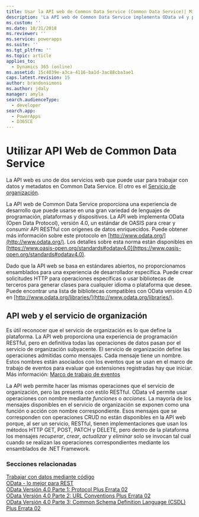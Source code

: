 ```yaml
---
title: Usar la API web de Common Data Service (Common Data Service)| Microsoft Docs
description: 'La API web de Common Data Service implementa OData v4 y proporciona una experiencia de desarrollo que puede usarse en una gran variedad de lenguajes de programación, plataformas y dispositivos.'
ms.custom: ''
ms.date: 10/31/2018
ms.reviewer: ''
ms.service: powerapps
ms.suite: ''
ms.tgt_pltfrm: ''
ms.topic: article
applies_to:
  - Dynamics 365 (online)
ms.assetid: 15c4039e-a3ca-4116-ba1d-3ac88cba3ae1
caps.latest.revision: 15
author: brandonsimons
ms.author: jdaly
manager: amyla
search.audienceType:
  - developer
search.app:
  - PowerApps
  - D365CE
---
```

# <a name="use-the-common-data-service-web-api"></a>Utilizar API Web de Common Data Service

La API web es uno de dos servicios web que puede usar para trabajar con datos y metadatos en Common Data Service. El otro es el [Servicio de organización](../org-service/overview.md).

La API web de Common Data Service proporciona una experiencia de desarrollo que puede usarse en una gran variedad de lenguajes de programación, plataformas y dispositivos. La API web implementa OData (Open Data Protocol), versión 4.0, un estándar de OASIS para crear y consumir API RESTful con orígenes de datos enriquecidos. Puede obtener más información sobre este protocolo en [http://www.odata.org/](http://www.odata.org/). Los detalles sobre esta norma están disponibles en [https://www.oasis-open.org/standards#odatav4.0](https://www.oasis-open.org/standards#odatav4.0).  
  
Dado que la API web se basa en estándares abiertos, no proporcionamos ensamblados para una experiencia de desarrollador específica. Puede crear solicitudes HTTP para operaciones específicas o usar bibliotecas de terceros para generar clases para cualquier idioma o plataforma que desee. Puede encontrar una lista de bibliotecas compatibles con OData versión 4.0 en [http://www.odata.org/libraries/](http://www.odata.org/libraries/).  

## <a name="web-api-and-the-organization-service"></a>API web y el servicio de organización

Es útil reconocer que el servicio de organización es lo que define la plataforma. La API web proporciona una experiencia de programación RESTful, pero en definitiva todas las operaciones de datos pasan por el servicio de organización subyacente. El servicio de organización define las operaciones admitidas como mensajes. Cada mensaje tiene un nombre. Estos nombres están asociados con los eventos que se usan en el marco de trabajo de eventos para evaluar qué extensiones registradas hay que iniciar. Más información: [Marco de trabajo de eventos](../event-framework.md)

La API web permite hacer las mismas operaciones que el servicio de organización, pero las presenta con estilo RESTful. OData v4 permite usar operaciones con nombre mediante *funciones* o *acciones*. La mayoría de los mensajes disponibles en el servicio de organización se exponen como una función o acción con nombre correspondiente. Esos mensajes que se corresponden con operaciones CRUD no están disponibles en la API web porque, al ser un servicio, RESTful, tienen implementaciones que usan los métodos HTTP GET, POST, PATCH y DELETE, pero dentro de la plataforma los mensajes *recuperar*, *crear*, *actualizar* y *eliminar* solo se invocan tal cual cuando se realizan las operaciones correspondientes mediante los ensamblados de .NET Framework.

  
### <a name="related-sections"></a>Secciones relacionadas

[Trabajar con datos mediante código](../work-with-data-cds.md)<br />
[OData - lo mejor para REST](http://www.odata.org/)<br />
[OData Versión 4.0 Parte 1: Protocol Plus Errata 02](http://docs.oasis-open.org/odata/odata/v4.0/odata-v4.0-part1-protocol.html)<br />
[OData Versión 4.0 Parte 2: URL Conventions Plus Errata 02](http://docs.oasis-open.org/odata/odata/v4.0/odata-v4.0-part2-url-conventions.html)<br />
[OData Versión 4.0 Parte 3: Common Schema Definition Language (CSDL) Plus Errata 02](http://docs.oasis-open.org/odata/odata/v4.0/odata-v4.0-part3-csdl.html)
